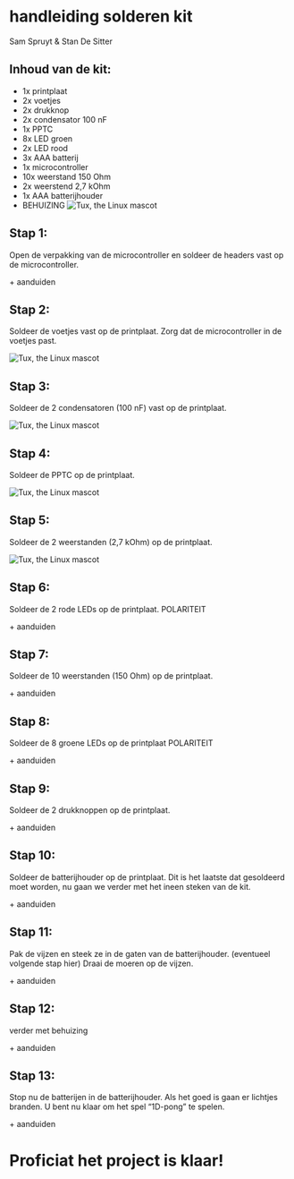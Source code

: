 # handleiding solderen kit
Sam Spruyt & Stan De Sitter
## Inhoud van de kit:
-	1x printplaat
-	2x voetjes
-	2x drukknop
-	2x condensator 100 nF
-	1x PPTC
-	8x LED groen
-	2x LED rood
-	3x AAA batterij
-	1x microcontroller
-	10x weerstand 150 Ohm
-	2x weerstend 2,7 kOhm
-	1x AAA batterijhouder
-	BEHUIZING
  ![Tux, the Linux mascot](/images/handleiding1.png)
## Stap 1:
Open de verpakking van de microcontroller en soldeer de headers vast op de microcontroller.

<foto> + aanduiden

## Stap 2:
Soldeer de voetjes vast op de printplaat. Zorg dat de microcontroller in de voetjes past.

 ![Tux, the Linux mascot](/images/handleidingstap2.png)

## Stap 3:
Soldeer de 2 condensatoren (100 nF) vast op de printplaat.

 ![Tux, the Linux mascot](/images/handleidingstap3.png)

## Stap 4:
Soldeer de PPTC op de printplaat.

 ![Tux, the Linux mascot](/images/handleidingstap4.png)

## Stap 5:
Soldeer de 2 weerstanden (2,7 kOhm) op de printplaat.

 ![Tux, the Linux mascot](/images/handleidingstap5.png)

## Stap 6:
Soldeer de 2 rode LEDs op de printplaat. POLARITEIT

<foto> + aanduiden

## Stap 7:
Soldeer de 10 weerstanden (150 Ohm) op de printplaat.

<foto> + aanduiden

## Stap 8:
Soldeer de 8 groene LEDs op de printplaat POLARITEIT

<foto> + aanduiden

## Stap 9:
Soldeer de 2 drukknoppen op de printplaat.

<foto> + aanduiden

## Stap 10:
Soldeer de batterijhouder op de printplaat. Dit is het laatste dat gesoldeerd moet worden, nu gaan we verder met het ineen steken van de kit.

<foto> + aanduiden

## Stap 11:
Pak de vijzen en steek ze in de gaten van de batterijhouder. (eventueel volgende stap hier) Draai de moeren op de vijzen.

<foto> + aanduiden

## Stap 12:
verder met behuizing

<foto> + aanduiden

## Stap 13:
Stop nu de batterijen in de batterijhouder. Als het goed is gaan er lichtjes branden. U bent nu klaar om het spel “1D-pong” te spelen.

<foto> + aanduiden




# Proficiat het project is klaar!
<foto>

